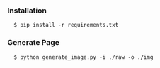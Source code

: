 
### Installation

```
  $ pip install -r requirements.txt
```

### Generate Page
```
  $ python generate_image.py -i ./raw -o ./img
```


